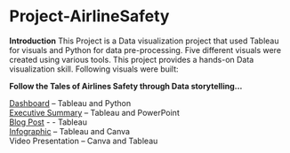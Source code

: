 # Project-AirlineSafety  
 
**Introduction**
This Project is a Data visualization project that used Tableau for visuals and Python for data pre-processing. Five different visuals were created using various tools. This project provides a hands-on Data visualization skill. Following visuals were built:    
  
**Follow the Tales of Airlines Safety through Data storytelling...**   
   

[Dashboard](https://github.com/adhtani/Project-AirlineSafety/tree/main/Dashboard) – Tableau and Python  
[Executive Summary](https://github.com/adhtani/Project-AirlineSafety/tree/main/ExecutiveSummary) – Tableau and PowerPoint  
[Blog Post](https://github.com/adhtani/Project-AirlineSafety/tree/main/BlogPost) - - Tableau  
[Infographic](https://github.com/adhtani/Project-AirlineSafety/tree/main/Infographic) – Tableau and Canva  
Video Presentation – Canva and Tableau  
